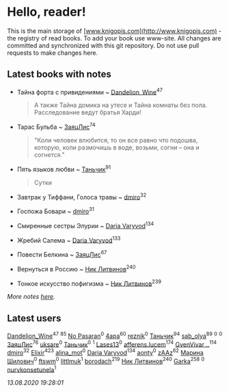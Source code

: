 # Hello, reader!
This is the main storage of [www.knigopis.com](http://www.knigopis.com) - the registry of read books.
To add your book use www-site. All changes are committed and synchronized with this git repository.
Do not use pull requests to make changes here.


## Latest books with notes
* Тайна форта с привидениями ~ [Dandelion_Wine](users/586/58602788-vkontakte)<sup>47</sup>
    > А также Тайна домика на утесе и Тайна комнаты без пола. Расследование ведут братья Харди!

* Тарас Бульба ~ [ЗаяцЛис](users/112/112388384595246311466-google)<sup>74</sup>
    > "Коли человек влюбится, то он все равно что подошва, которую, коли размочишь в воде, возьми, согни – она и согнется."

* Пять языков любви ~ [Таньчик](users/209/2096581563762610-facebook)<sup>91</sup>
    > Сутки

* Завтрак у Тиффани, Голоса травы ~ [dmiro](users/571/5714115-vkontakte)<sup>32</sup>

* Госпожа Бовари ~ [dmiro](users/571/5714115-vkontakte)<sup>31</sup>

* Смиренные сестры Элурии ~ [Daria Varyvod](users/829/829893410524253-facebook)<sup>134</sup>

* Жребий Салема ~ [Daria Varyvod](users/829/829893410524253-facebook)<sup>133</sup>

* Повести Белкина ~ [ЗаяцЛис](users/112/112388384595246311466-google)<sup>67</sup>

* Вернуться в Россию ~ [Ник Литвинов](users/241/241974816-vkontakte)<sup>240</sup>

* Тонкое искусство пофигизма ~ [Ник Литвинов](users/241/241974816-vkontakte)<sup>239</sup>


_More notes [here](latest_books_with_notes.md)._


## Latest users
[Dandelion_Wine](users/586/58602788-vkontakte)<sup>47</sup> 
[](users/300/300123225-vkontakte)<sup>85</sup> 
[No Pasaran](users/878/87846211-vkontakte)<sup>0</sup> 
[4apa](users/117/117392596378069249667-google)<sup>60</sup> 
[reznik](users/107/107373097238064458501-google)<sup>0</sup> 
[Таньчик](users/209/2096581563762610-facebook)<sup>94</sup> 
[sab_olya](users/139/139338401-vkontakte)<sup>89</sup> 
[](users/113/113751741123975959230-google)<sup>0</sup> 
[](users/104/104760281666580438661-google)<sup>0</sup> 
[ЗаяцЛис](users/112/112388384595246311466-google)<sup>76</sup> 
[uksare](users/124/1241750892508336-facebook)<sup>0</sup> 
[Таньчик](users/108/108099895630206704374-google)<sup>0</sup> 
[](users/109/109106074083820102515-google)<sup>1</sup> 
[Lases13](users/103/103233187704022534226-google)<sup>0</sup> 
[afferens.lucem](users/196/196071655-vkontakte)<sup>174</sup> 
[GvenVivar ..](users/158/158266434925901-facebook)<sup>114</sup> 
[dmiro](users/571/5714115-vkontakte)<sup>32</sup> 
[Elixir](users/115/115826717712507836033-google)<sup>423</sup> 
[alina_mot](users/103/103322968684647562714-google)<sup>0</sup> 
[Daria Varyvod](users/829/829893410524253-facebook)<sup>134</sup> 
[aonty](users/230/230130972-vkontakte)<sup>0</sup> 
[zAAz](users/202/202248233-vkontakte)<sup>62</sup> 
[Марина Шилович](users/172/17277138623026186920-mailru)<sup>0</sup> 
[ftswm](users/100/100638342-vkontakte)<sup>0</sup> 
[littlmuk](users/106/106892998330932949986-google)<sup>1</sup> 
[borodach](users/157/15706320-vkontakte)<sup>219</sup> 
[Ник Литвинов](users/241/241974816-vkontakte)<sup>240</sup> 
[Garka](users/115/115753719718250012620-google)<sup>258</sup> 
[](users/768/768549983-yandex)<sup>0</sup> 
[nurvkonsetunela](users/193/193873058-vkontakte)<sup>1</sup> 


_13.08.2020 19:28:01_
